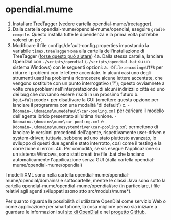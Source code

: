 # opendial.mume

1. Installare <a href="http://www.cis.uni-muenchen.de/~schmid/tools/TreeTagger/">TreeTagger</a> (vedere cartella opendial-mume/treetagger).
2. Dalla cartella opendial-mume/opendial-mume/opendial, eseguire <code>gradle compile</code>. Questo installa tutte le dipendenza e la prima volta potrebbe volerci un po'.
3. Modificare il file configs/default-config.properties impostando la variabile <code>timex.treeTaggerHome</code> alla cartella dell'installazione di TreeTagger (<a href="https://github.com/HeidelTime/heideltime/wiki/TreeTaggerWrapper">forse questo può aiutare</a>)
4a. Dalla stessa cartella, lanciare OpenDial con <code>./scripts/opendial</code> (<code>./scripts/opendial.bat</code> su un sistema Windows) con le seguenti opzioni:
    a. <code>-Dfile.encoding=UTF8</code> per ridurre i problemi con le lettere accentate. In alcuni casi uno degli strumenti usati ha problemi a riconoscere alcune lettere accentate, che vengono sostituite con un punto interrogativo ('?'); questo ovviamnete a volte crea problemi nell'interpretazionde di alcuni indirizzi o città ed uno dei bug che dovranno essere risolti in un prossimo futuro
    b. <code>-Dgui=false</code>code> per disattivare la GUI (omettere questa opzione per lanciare il programma con una modalità 'di default')
    c. <code>-Ddomain=.\domains\mumedefault\car-pooling.xml</code> per caricare il modello dell'agente ibrido presentato all'ultima riunione. <code>-Ddomain=.\domains\mume\car-pooling.xml</code> e <code>-Ddomain=.\domains\mumesystemdriven\car-pooling.xml</code> permettono di lanciare le versioni precedenti dell'agente, rispettivamente user-driven e system-driven; tuttavia, sebbene ad uno stato piuttosto avanzato, lo sviluppo di questi due agenti e stato interrotto, così come il testing e la correzione di errori.
4b. Per comodità, se sis esegue l'applicazione su un sistema Windows, sono stati creati tre file .bat che lanciano automaticamente l'appilicazione senza GUI (dalla cartella opendial-mume/opendial-mume/opendial)

I modelli XML sono nella cartella opendial-mume/opendial-mume/opendial/domains/ e sottocartelle, mentre le classi Java sono sotto la cartella opendial-mume/opendial-mume/opendial/src (in particolare, i file relativi agli agenti sviluppati ssono stto src/moduls/mume*).

Per quanto riguarda la possibilità di utilizzare OpenDial come servizio Web o come applicazione per smartphone, la cosa migliore penso sia iniziare a guardare le informazioni sul <a href="http://www.opendial-toolkit.net/">sito di OpenDial</a> e nel <a href="https://github.com/plison/opendial">progetto GitHub</a>.
